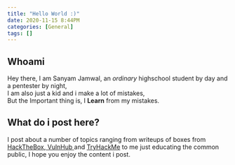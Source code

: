 ```yaml
---
title: "Hello World :)"
date: 2020-11-15 8:44PM
categories: [General]
tags: []
---
```


## Whoami
Hey there,
I am Sanyam Jamwal, an <i>ordinary</i>  highschool student by day and a pentester by night,<br>
I am also just a kid and i make a lot of mistakes,<br>
But the Important thing is, I <b>Learn</b> from my mistakes.

## What do i post here?
I post about a number of topics ranging from writeups of boxes from <a href ="https://www.hackthebox.eu" target="_blank">HackTheBox</a>,<a href ="https://www.vulnhub.com" target="_blank"> VulnHub </a>and <a href ="https://tryhackme.com">TryHackMe</a> to me just educating the common public,
I hope you enjoy the content i post.
